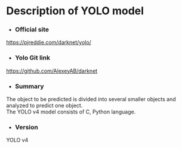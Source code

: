 # Description of YOLO model

- ### Official site
https://pjreddie.com/darknet/yolo/

- ### Yolo Git link
https://github.com/AlexeyAB/darknet

- ### Summary
The object to be predicted is divided into several smaller objects and analyzed to predict one object.  
The YOLO v4 model consists of C, Python language.

- ### Version
YOLO v4
